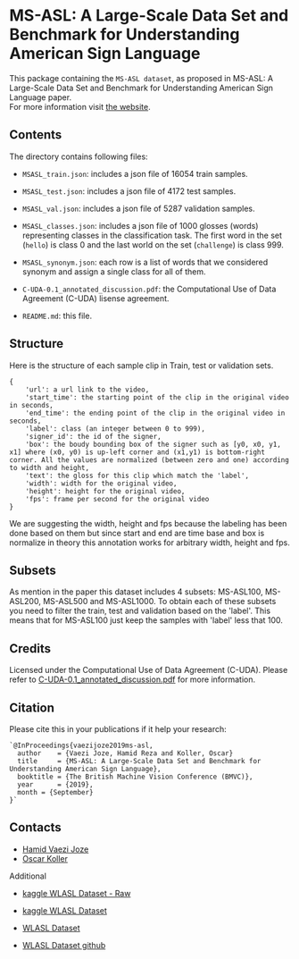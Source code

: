 MS-ASL: A Large-Scale Data Set and Benchmark for Understanding American Sign Language
============================================================================================

This package containing the `MS-ASL dataset`, as proposed in MS-ASL: A Large-Scale Data Set and Benchmark for Understanding American Sign Language paper.  
For more information visit [the website](https://www.microsoft.com/en-us/research/project/ms-asl/).

Contents
-----------------
The directory contains following files:

 * `MSASL_train.json`: includes a json file of 16054 train samples.

 * `MSASL_test.json`: includes a json file of 4172 test samples.

 * `MSASL_val.json`: includes a json file of 5287 validation samples.

 * `MSASL_classes.json`: includes a json file of 1000 glosses (words) representing classes in the classification task. The first word in the set (`hello`) is class 0 and the last world on the set (`challenge`) is class 999.

 * `MSASL_synonym.json`: each row is a list of words that we considered synonym and assign a single class for all of them.

 * `C-UDA-0.1_annotated_discussion.pdf`: the Computational Use of Data Agreement (C-UDA) lisense agreement.

 * `README.md`: this file.


Structure
-----------------
Here is the structure of each sample clip in Train, test or validation sets.


```
{
    'url': a url link to the video,
    'start_time': the starting point of the clip in the original video in seconds,
    'end_time': the ending point of the clip in the original video in seconds,
    'label': class (an integer between 0 to 999),
    'signer_id': the id of the signer,
    'box': the boudy bounding box of the signer such as [y0, x0, y1, x1] where (x0, y0) is up-left corner and (x1,y1) is bottom-right corner. All the values are normalized (between zero and one) according to width and height,
    'text': the gloss for this clip which match the 'label',
    'width': width for the original video,
    'height': height for the original video,
    'fps': frame per second for the original video
}
```

We are suggesting the width, height and fps because the labeling has been done based on them but since start and end are time base and box is normalize in theory this annotation works for arbitrary width, height and fps.


Subsets
---------------
As mention in the paper this dataset includes 4 subsets: MS-ASL100, MS-ASL200, MS-ASL500 and MS-ASL1000.
To obtain each of these subsets you need to filter the train, test and validation based on the 'label'. This means that for MS-ASL100 just keep the samples with 'label' less that 100.


Credits
---------------
Licensed under the Computational Use of Data Agreement (C-UDA). Please refer to [C-UDA-0.1_annotated_discussion.pdf](/C-UDA-0.1_annotated_discussion.pdf) for more information.


Citation
--------------

Please cite this in your publications if it help your research:

    `@InProceedings{vaezijoze2019ms-asl,
      author    = {Vaezi Joze, Hamid Reza and Koller, Oscar}
      title     = {MS-ASL: A Large-Scale Data Set and Benchmark for Understanding American Sign Language},
      booktitle = {The British Machine Vision Conference (BMVC)},
      year      = {2019},
      month = {September}
    }`


Contacts
------------------
- [Hamid Vaezi Joze](https://www.microsoft.com/en-us/research/people/hava/)
- [Oscar Koller](https://www.microsoft.com/en-us/research/people/oskoller/)



Additional
- [kaggle WLASL Dataset - Raw](https://www.kaggle.com/risangbaskoro/wlasl-dataset)

- [kaggle WLASL Dataset](https://www.kaggle.com/risangbaskoro/wlasl-processed)

- [WLASL Dataset](https://dxli94.github.io/WLASL/)
- [WLASL Dataset github](https://github.com/dxli94/WLASL#file-description)